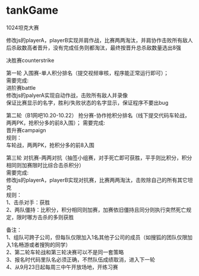 # tankGame

1024坦克大赛  


修改js的playerA，playerB实现并肩作战，比赛两两淘汰，并肩协作击败所有敌人后杀敌数高者晋升，没有完成任务则都淘汰，最终按晋升总杀敌数量选出8强  

决胜赛counterstrike  


第一轮 入围赛-单人积分排名（提交视频审核，程序能正常运行即可）；   
需要完成:  
进阶赛battle  
修改js的palyerA实现自动作战，击败所有敌人并录像  
保证比赛显示的名字，胜利/失败状态的名字显示，保证程序不要出bug  


第二轮（B1网吧10.20-10.22） 抢分赛-协作抢积分排名（线下提交代码车轮战，两两PK，抢积分多的前8入围）； 
需要完成:  
晋升赛campaign  
规则：  
车轮战，两两PK，抢积分多的前8入围     


第三轮 对抗赛-两两对抗（抽签小组赛，对手死亡即可获胜，平手则比积分，积分相同则加赛限时比综合击杀积分）  
需要完成:  
修改js的playerA，playerB实现对抗赛，比赛两两淘汰，击败除自己的所有其它坦克  
规则：  
1、击杀对手：获胜  
2、两队僵持：比积分，积分相同则加赛，加赛依旧僵持且同分则执行突然死亡规定，限时哪方击杀的多则获胜    

备注：  
1、组队可跨子公司，但每队仅限加入1名其他子公司的成员（如搜狐的团队仅限加入1名畅游或者搜狗的同学）  
2、第二轮车轮战和第三轮决赛可以不是同一套策略  
3、报名时代码里队名必须正确，不然队伍成绩取消，进入下一轮  
4、从9月23日起每周三中午开放场地，开练习赛  

